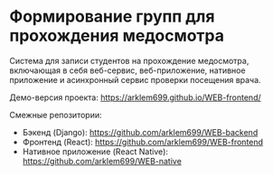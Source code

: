 # Формирование групп для прохождения медосмотра

Система для записи студентов на прохождение медосмотра, включающая в себя веб-сервис, веб-приложение, нативное приложение и асинхронный сервис проверки посещения врача.

Демо-версия проекта: https://arklem699.github.io/WEB-frontend/

Смежные репозитории:
* Бэкенд (Django): https://github.com/arklem699/WEB-backend
* Фронтенд (React): https://github.com/arklem699/WEB-frontend
* Нативное приложение (React Native): https://github.com/arklem699/WEB-native
